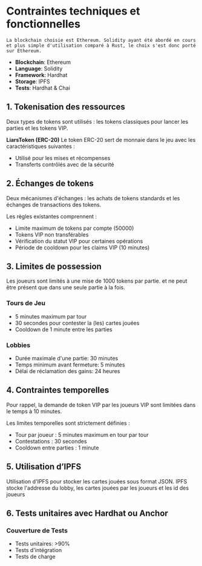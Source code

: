  # Contraintes techniques et fonctionnelles

    La blockchain choisie est Ethereum. Solidity ayant été abordé en cours et plus simple d'utilisation comparé à Rust, le choix s'est donc porté sur Ethereum.

- **Blockchain**: Ethereum
- **Language**: Solidity
- **Framework**: Hardhat
- **Storage**: IPFS
- **Tests**: Hardhat & Chai

## 1. Tokenisation des ressources
  
Deux types de tokens sont utilisés : les tokens classiques pour lancer les parties et les tokens VIP.

**LiarsToken (ERC-20)**
Le token ERC-20 sert de monnaie dans le jeu avec les caractéristiques suivantes :

- Utilisé pour les mises et récompenses
- Transferts contrôlés avec de la sécurité

## 2. Échanges de tokens

Deux mécanismes d'échanges : les achats de tokens standards et les échanges de transactions des tokens.

Les règles existantes comprennent :

- Limite maximum de tokens par compte (50000)
- Tokens VIP non transférables
- Vérification du statut VIP pour certaines opérations
- Période de cooldown pour les claims VIP (10 minutes)

## 3. Limites de possession

Les joueurs sont limités à une mise de 1000 tokens par partie. et ne peut être présent que dans une seule partie à la fois.

### Tours de Jeu
- 5 minutes maximum par tour
- 30 secondes pour contester la (les) cartes jouées
- Cooldown de 1 minute entre les parties

### Lobbies
- Durée maximale d'une partie: 30 minutes
- Temps minimum avant fermeture: 5 minutes
- Délai de réclamation des gains: 24 heures

## 4. Contraintes temporelles

Pour rappel, la demande de token VIP par les joueurs VIP sont limitées dans le temps à 10 minutes.

Les limites temporelles sont strictement définies :

- Tour par joueur : 5 minutes maximum en tour par tour
- Contestations : 30 secondes
- Cooldown entre parties : 1 minute

## 5. Utilisation d’IPFS

Utilisation d'IPFS pour stocker les cartes jouées sous format JSON.
IPFS stocke l'addresse du lobby, les cartes jouées par les joueurs et les id des joueurs

## 6. Tests unitaires avec Hardhat ou Anchor

### Couverture de Tests
- Tests unitaires: >90%
- Tests d'intégration
- Tests de charge



